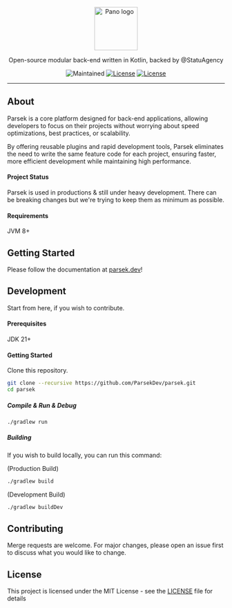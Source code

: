 <p align="center"><img width="100" src="https://i.ibb.co/BnshRxz/149114972.png" alt="Pano logo"></p>
<p align="center">
  Open-source modular back-end written in Kotlin, backed by @StatuAgency
</p>
<p align="center">
  <img src="https://img.shields.io/maintenance/yes/2025?style=for-the-badge" alt="Maintained">
  <a href="https://github.com/ParsekDev/parsek/blob/main/LICENSE"><img src="https://img.shields.io/github/license/ParsekDev/parsek?style=for-the-badge" alt="License"></a>
  <a href="https://github.com/ParsekDev/parsek/blob/main/LICENSE"><img src="https://img.shields.io/github/v/release/ParsekDev/parsek?include_prereleases&style=for-the-badge" alt="License"></a>
</p>

---

## About

Parsek is a core platform designed for back-end applications, allowing developers to focus on their projects without
worrying about speed optimizations, best practices, or scalability.

By offering reusable plugins and rapid development tools, Parsek eliminates the need to write the same feature code for
each project, ensuring faster, more efficient development while maintaining high performance.

#### Project Status

Parsek is used in productions & still under heavy development. There can be breaking changes but we're trying to keep
them as minimum as possible.

#### Requirements

JVM 8+ <br>

## Getting Started

Please follow the documentation at [parsek.dev](https://parsek.dev)!

## Development

Start from here, if you wish to contribute.

#### Prerequisites

JDK 21+ <br>

#### Getting Started

Clone this repository.

```bash
git clone --recursive https://github.com/ParsekDev/parsek.git
cd parsek
```

##### Compile & Run & Debug

```bash
./gradlew run
```

##### Building

If you wish to build locally, you can run this command:

(Production Build)

```bash
./gradlew build
```

(Development Build)

```bash
./gradlew buildDev
```

## Contributing

Merge requests are welcome. For major changes, please open an issue first to discuss what you would like to change.

## License

This project is licensed under the MIT License - see the [LICENSE](LICENSE) file for details
